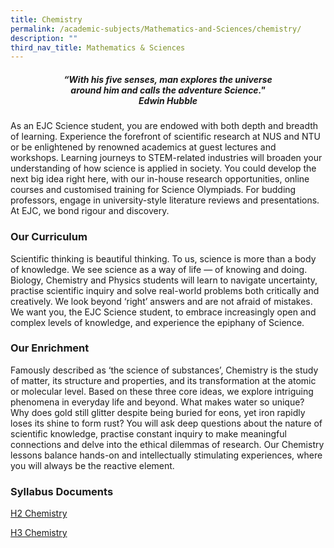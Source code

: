 ```yaml
---
title: Chemistry
permalink: /academic-subjects/Mathematics-and-Sciences/chemistry/
description: ""
third_nav_title: Mathematics & Sciences
---
```

<center><h5><em>“With his five senses, man explores the universe<br>around him and calls the adventure Science."<br><b>Edwin Hubble</b></em></h5></center>

As an EJC Science student, you are endowed with both depth and breadth of learning. Experience the forefront of scientific research at NUS and NTU or be enlightened by renowned academics at guest lectures and workshops. Learning journeys to STEM-related industries will broaden your understanding of how science is applied in society. You could develop the next big idea right here, with our in-house research opportunities, online courses and customised training for Science Olympiads. For budding professors, engage in university-style literature reviews and presentations. At EJC, we bond rigour and discovery.

### Our Curriculum

Scientific thinking is beautiful thinking. To us, science is more than a body of knowledge. We see science as a way of life — of knowing and doing. Biology, Chemistry and Physics students will learn to navigate uncertainty, practise scientific inquiry and solve real-world problems both critically and creatively. We look beyond ‘right’ answers and are not afraid of mistakes. We want you, the EJC Science student, to embrace increasingly open and complex levels of knowledge, and experience the epiphany of Science.

### Our Enrichment

Famously described as ‘the science of substances’, Chemistry is the study of matter, its structure and properties, and its transformation at the atomic or molecular level. Based on these three core ideas, we explore intriguing phenomena in everyday life and beyond. What makes water so unique? Why does gold still glitter despite being buried for eons, yet iron rapidly loses its shine to form rust? You will ask deep questions about the nature of scientific knowledge, practise constant inquiry to make meaningful connections and delve into the ethical dilemmas of research. Our Chemistry lessons balance hands-on and intellectually stimulating experiences, where you will always be the reactive element.


### Syllabus Documents

[H2 Chemistry](https://www.seab.gov.sg/docs/default-source/national-examinations/syllabus/alevel/2024syllabus/9729_y24_sy.pdf)

[H3 Chemistry](https://www.seab.gov.sg/docs/default-source/national-examinations/syllabus/alevel/2024syllabus/9813_y24_sy.pdf)